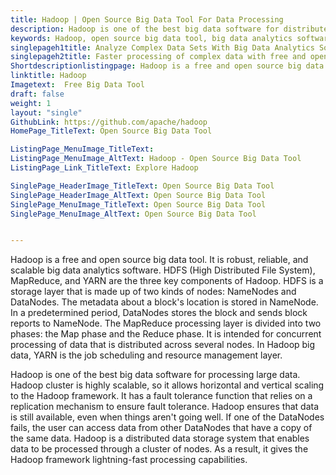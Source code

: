 ```yaml
---
title: Hadoop | Open Source Big Data Tool For Data Processing
description: Hadoop is one of the best big data software for distributed storage and processing of a large amount of data. It is easy to deploy on any number of nodes.
keywords: Hadoop, open source big data tool, big data analytics software, best big data software, hadoop big data
singlepageh1title: Analyze Complex Data Sets With Big Data Analytics Software
singlepageh2title: Faster processing of complex data with free and open source big data tools. Deal with massive volume, variety of data sets and improve business decision making.
Shortdescriptionlistingpage: Hadoop is a free and open source big data tool that helps companies to analyze variety of complex data sets and perform faster data processing.
linktitle: Hadoop
Imagetext:  Free Big Data Tool
draft: false
weight: 1
layout: "single"
GithubLink: https://github.com/apache/hadoop
HomePage_TitleText: Open Source Big Data Tool

ListingPage_MenuImage_TitleText: 
ListingPage_MenuImage_AltText: Hadoop - Open Source Big Data Tool
ListingPage_Link_TitleText: Explore Hadoop

SinglePage_HeaderImage_TitleText: Open Source Big Data Tool
SinglePage_HeaderImage_AltText: Open Source Big Data Tool
SinglePage_MenuImage_TitleText: Open Source Big Data Tool
SinglePage_MenuImage_AltText: Open Source Big Data Tool


---
```


Hadoop is a free and open source big data tool. It is robust, reliable, and scalable big data analytics software. HDFS (High Distributed File System), MapReduce, and YARN are the three key components of Hadoop. HDFS is a storage layer that is made up of two kinds of nodes: NameNodes and DataNodes. The metadata about a block's location is stored in NameNode. In a predetermined period, DataNodes stores the block and sends block reports to NameNode. The MapReduce processing layer is divided into two phases: the Map phase and the Reduce phase. It is intended for concurrent processing of data that is distributed across several nodes. In Hadoop big data, YARN is the job scheduling and resource management layer.

Hadoop is one of the best big data software for processing large data. Hadoop cluster is highly scalable, so it allows horizontal and vertical scaling to the Hadoop framework. It has a fault tolerance function that relies on a replication mechanism to ensure fault tolerance. Hadoop ensures that data is still available, even when things aren't going well. If one of the DataNodes fails, the user can access data from other DataNodes that have a copy of the same data. Hadoop is a distributed data storage system that enables data to be processed through a cluster of nodes. As a result, it gives the Hadoop framework lightning-fast processing capabilities.